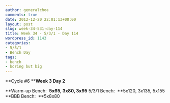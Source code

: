 ```yaml
---
author: generalchoa
comments: true
date: 2012-12-20 22:01:13+00:00
layout: post
slug: week-34-531-day-114
title: Week 34 - 5/3/1 - Day 114
wordpress_id: 1143
categories:
- 5/3/1
- Bench Day
tags:
- bench
- boring but big
---
```


**Cycle #6
****Week 3 Day 2**

**Warm-up Bench:  **5x65, 3x80, 3x95**
5/3/1 Bench:  **5x120, 3x135, 5x155
**BBB Bench:  **5x8x80
